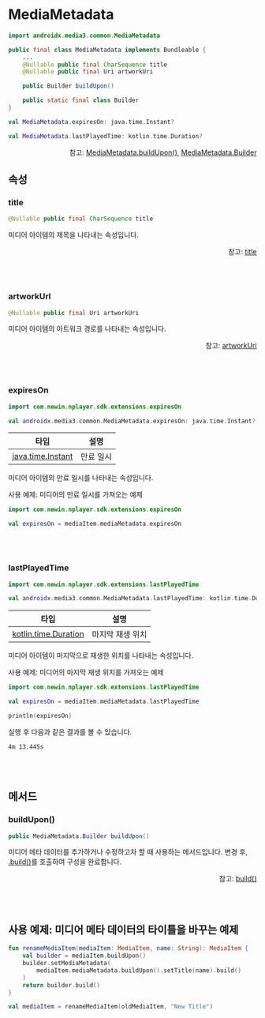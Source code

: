 # MediaMetadata

```kotlin
import androidx.media3.common.MediaMetadata
```

```java
public final class MediaMetadata implements Bundleable {
    ...
    @Nullable public final CharSequence title
    @Nullable public final Uri artworkUri

    public Builder buildUpon()

    public static final class Builder
}
```
```kotlin
val MediaMetadata.expiresOn: java.time.Instant?

val MediaMetadata.lastPlayedTime: kotlin.time.Duration?
```
<div align="right">
참고: <a href="https://developer.android.com/reference/androidx/media3/common/MediaMetadata#buildUpon()">MediaMetadata.buildUpon()</a>, 
<a href="https://developer.android.com/reference/kotlin/androidx/media3/common/MediaMetadata.Builder">MediaMetadata.Builder</a>
</div>

## 속성

### title
```java
@Nullable public final CharSequence title
```
미디어 아이템의 제목을 나타내는 속성입니다.
<div align="right">
참고: <a href="https://developer.android.com/reference/androidx/media3/common/MediaMetadata#title()">title</a>
</div>

<br><br>
### artworkUrl
```java
@Nullable public final Uri artworkUri
```
미디어 아이템의 아트워크 경로를 나타내는 속성입니다.
<div align="right">
참고: <a href="https://developer.android.com/reference/androidx/media3/common/MediaMetadata#artworkUri()">artworkUri</a>
</div>

<!-- <br><br>
### downloadPath
```kotlin
import com.newin.nplayer.sdk.extensions.downloadPath

val androidx.media3.common.MediaMetadata.downloadPath: kotlin.String?
```
디바이스에 저장된 경로를 나타내는 속성입니다.
-->
<br><br>
### expiresOn
```kotlin
import com.newin.nplayer.sdk.extensions.expiresOn

val androidx.media3.common.MediaMetadata.expiresOn: java.time.Instant?
```
| 타입 |설명|
|:--:|--|
|[java.time.Instant](https://developer.android.com/reference/java/time/Instant)|만료 일시|

미디어 아이템의 만료 일시를 나타내는 속성입니다.

사용 예제: 미디어의 만료 일시를 가져오는 예제
```kotlin
import com.newin.nplayer.sdk.extensions.expiresOn

val expiresOn = mediaItem.mediaMetadata.expiresOn
```

<br><br>
### lastPlayedTime
```kotlin
import com.newin.nplayer.sdk.extensions.lastPlayedTime

val androidx.media3.common.MediaMetadata.lastPlayedTime: kotlin.time.Duration?
```
| 타입 | 설명 |
|:--:|--|
|[kotlin.time.Duration](https://kotlinlang.org/api/latest/jvm/stdlib/kotlin.time/-duration/)|마지막 재생 위치|

미디어 아이템이 마지막으로 재생한 위치를 나타내는 속성입니다.

사용 예제: 미디어의 마지막 재생 위치를 가져오는 예제
```kotlin
import com.newin.nplayer.sdk.extensions.lastPlayedTime

val expiresOn = mediaItem.mediaMetadata.lastPlayedTime

println(expiresOn)
```

실행 후 다음과 같은 결과를 볼 수 있습니다.
```log
4m 13.445s
```

<br><br>
## 메서드

### buildUpon()
```java
public MediaMetadata.Builder buildUpon()
```
미디어 메타 데이터를 추가하거나 수정하고자 할 때 사용하는 메서드입니다. 변경 후, [.build()](https://developer.android.com/reference/androidx/media3/common/MediaMetadata.Builder#build())를 호출하여 구성을 완료합니다.
<div align="right">
참고: <a href="https://developer.android.com/reference/androidx/media3/common/MediaMetadata.Builder#build()">build()</a>
</div>

<br><br>
## 사용 예제: 미디어 메타 데이터의 타이틀을 바꾸는 예제
```kotlin
fun renameMediaItem(mediaItem: MediaItem, name: String): MediaItem {
    val builder = mediaItem.buildUpon()
    builder.setMediaMetadata(
        mediaItem.mediaMetadata.buildUpon().setTitle(name).build()
    )
    return builder.build()
}

val mediaItem = renameMediaItem(oldMediaItem, "New Title")
```